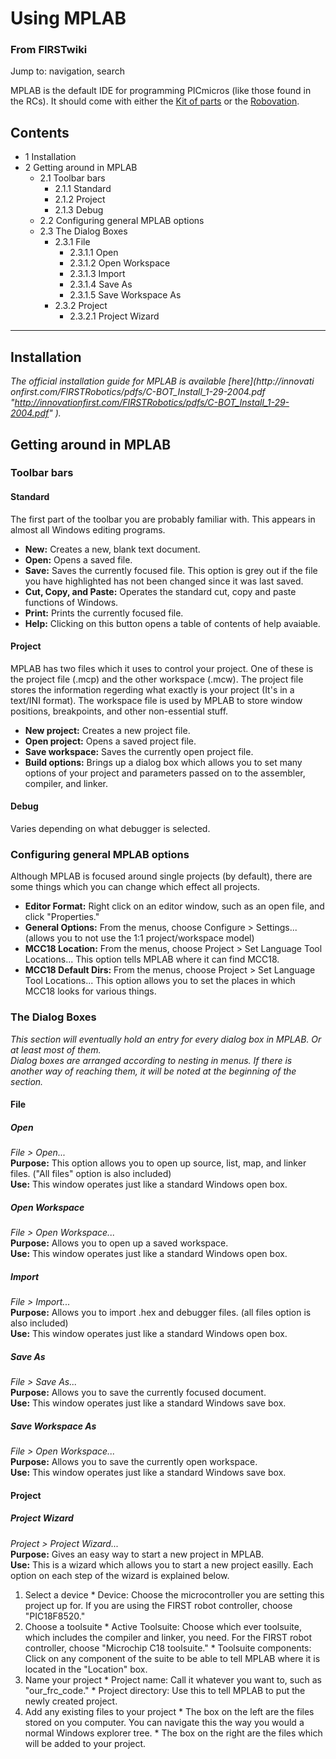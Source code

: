 # Using MPLAB

### From FIRSTwiki

Jump to: navigation, search

MPLAB is the default IDE for programming PICmicros (like those found in the
RCs). It should come with either the [Kit of parts](Kit_of_parts
"Kit of parts" ) or the [Robovation](Robovation "Robovation" ).

## Contents

  * 1 Installation
  * 2 Getting around in MPLAB
    * 2.1 Toolbar bars
      * 2.1.1 Standard
      * 2.1.2 Project
      * 2.1.3 Debug
    * 2.2 Configuring general MPLAB options
    * 2.3 The Dialog Boxes
      * 2.3.1 File
        * 2.3.1.1 Open
        * 2.3.1.2 Open Workspace
        * 2.3.1.3 Import
        * 2.3.1.4 Save As
        * 2.3.1.5 Save Workspace As
      * 2.3.2 Project
        * 2.3.2.1 Project Wizard  
---  
  

## Installation

_The official installation guide for MPLAB is available [here](http://innovati
onfirst.com/FIRSTRobotics/pdfs/C-BOT_Install_1-29-2004.pdf
"http://innovationfirst.com/FIRSTRobotics/pdfs/C-BOT_Install_1-29-2004.pdf"
)._


## Getting around in MPLAB


### Toolbar bars


#### Standard

The first part of the toolbar you are probably familiar with. This appears in
almost all Windows editing programs.

  * **New:** Creates a new, blank text document. 
  * **Open:** Opens a saved file. 
  * **Save:** Saves the currently focused file. This option is grey out if the file you have highlighted has not been changed since it was last saved. 
  * **Cut, Copy, and Paste:** Operates the standard cut, copy and paste functions of Windows. 
  * **Print:** Prints the currently focused file. 
  * **Help:** Clicking on this button opens a table of contents of help avaiable. 


#### Project

MPLAB has two files which it uses to control your project. One of these is the
project file (.mcp) and the other workspace (.mcw). The project file stores
the information regerding what exactly is your project (It's in a text/INI
format). The workspace file is used by MPLAB to store window positions,
breakpoints, and other non-essential stuff.

  * **New project:** Creates a new project file. 
  * **Open project:** Opens a saved project file. 
  * **Save workspace:** Saves the currently open project file. 
  * **Build options:** Brings up a dialog box which allows you to set many options of your project and parameters passed on to the assembler, compiler, and linker. 


#### Debug

Varies depending on what debugger is selected.


### Configuring general MPLAB options

Although MPLAB is focused around single projects (by default), there are some
things which you can change which effect all projects.

  * **Editor Format:** Right click on an editor window, such as an open file, and click "Properties." 
  * **General Options:** From the menus, choose Configure > Settings... (allows you to not use the 1:1 project/workspace model) 
  * **MCC18 Location:** From the menus, choose Project > Set Language Tool Locations... This option tells MPLAB where it can find MCC18. 
  * **MCC18 Default Dirs:** From the menus, choose Project > Set Language Tool Locations... This option allows you to set the places in which MCC18 looks for various things. 


### The Dialog Boxes

_This section will eventually hold an entry for every dialog box in MPLAB. Or
at least most of them._  
_Dialog boxes are arranged according to nesting in menus. If there is another
way of reaching them, it will be noted at the beginning of the section._


#### File


##### Open

_File &gt; Open..._  
**Purpose:** This option allows you to open up source, list, map, and linker files. ("All files" option is also included)  
**Use:** This window operates just like a standard Windows open box. 


##### Open Workspace

_File &gt; Open Workspace..._  
**Purpose:** Allows you to open up a saved workspace.  
**Use:** This window operates just like a standard Windows open box. 


##### Import

_File &gt; Import..._  
**Purpose:** Allows you to import .hex and debugger files. (all files option is also included)  
**Use:** This window operates just like a standard Windows open box. 


##### Save As

_File &gt; Save As..._  
**Purpose:** Allows you to save the currently focused document.  
**Use:** This window operates just like a standard Windows save box. 


##### Save Workspace As

_File &gt; Open Workspace..._  
**Purpose:** Allows you to save the currently open workspace.  
**Use:** This window operates just like a standard Windows save box. 


#### Project


##### Project Wizard

_Project &gt; Project Wizard..._  
**Purpose:** Gives an easy way to start a new project in MPLAB.  
**Use:** This is a wizard which allows you to start a new project easilly. Each option on each step of the wizard is explained below. 

  1. Select a device 
    * Device: Choose the microcontroller you are setting this project up for. If you are using the FIRST robot controller, choose "PIC18F8520." 
  2. Choose a toolsuite 
    * Active Toolsuite: Choose which ever toolsuite, which includes the compiler and linker, you need. For the FIRST robot controller, choose "Microchip C18 toolsuite." 
    * Toolsuite components: Click on any component of the suite to be able to tell MPLAB where it is located in the "Location" box. 
  3. Name your project 
    * Project name: Call it whatever you want to, such as "our_frc_code." 
    * Project directory: Use this to tell MPLAB to put the newly created project. 
  4. Add any existing files to your project 
    * The box on the left are the files stored on you computer. You can navigate this the way you would a normal Windows explorer tree. 
    * The box on the right are the files which will be added to your project. 

